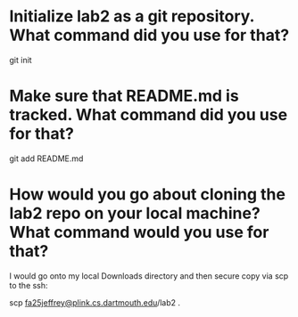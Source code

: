 # Initialize lab2 as a git repository. What command did you use for that?
git init

# Make sure that README.md is tracked. What command did you use for that?
git add README.md

# How would you go about cloning the lab2 repo on your local machine? What command would you use for that?

I would go onto my local Downloads directory and then secure copy via scp to the ssh:

scp fa25jeffrey@plink.cs.dartmouth.edu/lab2 .

